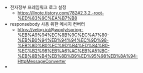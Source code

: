 - 전자정부 프레임워크 로그 설정
	- https://llnote.tistory.com/782#2.3.2.-root-%ED%83%9C%EA%B7%B8
- responsebody  사용 위한 메시지 컨버터
	- https://velog.io/@woply/spring-%EB%A9%94%EC%8B%9C%EC%A7%80-%EB%B0%94%EB%94%94%EC%9D%98-%EB%8D%B0%EC%9D%B4%ED%84%B0-%EC%B2%98%EB%A6%AC%EB%A5%BC-%EB%8B%B4%EB%8B%B9%ED%95%98%EB%8A%94-HttpMessageConverter
- 